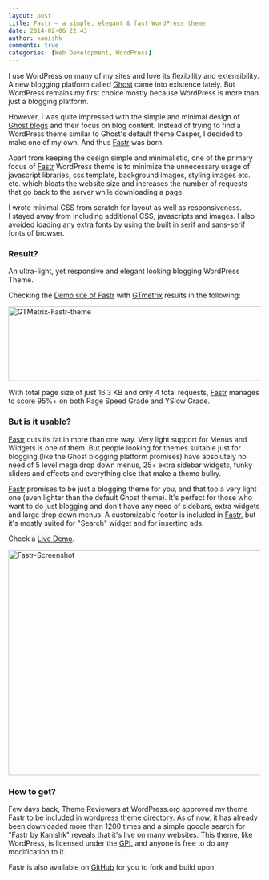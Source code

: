 ```yaml
---
layout: post
title: Fastr – a simple, elegant & fast WordPress theme
date: 2014-02-06 22:43
author: kanishk
comments: true
categories: [Web Development, WordPress]
---
```

I use WordPress on many of my sites and love its flexibility and extensibility. A new blogging platform called <a href="https://ghost.org/" target="_blank">Ghost</a> came into existence lately. But WordPress remains my first choice mostly because WordPress is more than just a blogging platform.

However, I was quite impressed with the simple and minimal design of <a href="http://blog.ghost.org/" target="_blank">Ghost blogs</a> and their focus on blog content. Instead of trying to find a WordPress theme similar to Ghost's default theme Casper, I decided to make one of my own. And thus <a href="http://themes.kanishkkunal.in/fastr/" target="_blank">Fastr</a> was born.

Apart from keeping the design simple and minimalistic, one of the primary focus of <a href="http://themes.kanishkkunal.in/fastr/" target="_blank">Fastr</a> WordPress theme is to minimize the unnecessary usage of javascript libraries, css template, background images, styling images etc. etc. which bloats the website size and increases the number of requests that go back to the server while downloading a page.

I wrote minimal CSS from scratch for layout as well as responsiveness. I stayed away from including additional CSS, javascripts and images. I also avoided loading any extra fonts by using the built in serif and sans-serif fonts of browser.
<h3><strong>Result?</strong></h3>
An ultra-light, yet responsive and elegant looking blogging WordPress Theme.

Checking the <a href="http://fastr-demo.themes.kanishkkunal.in" target="_blank">Demo site of Fastr</a> with <a href="http://gtmetrix.com" target="_blank">GTmetrix</a> results in the following:

<a href="http://kanishkkunal.kunruchcreations.com/wp-content/uploads/sites/2/2014/02/GTMetrix-Fastr-theme.png"><img class="aligncenter size-full wp-image-391" alt="GTMetrix-Fastr-theme" src="http://kanishkkunal.kunruchcreations.com/wp-content/uploads/sites/2/2014/02/GTMetrix-Fastr-theme.png" width="716" height="149" /></a>

With total page size of just 16.3 KB and only 4 total requests, <a href="http://themes.kanishkkunal.in/fastr/" target="_blank">Fastr</a> manages to score 95%+ on both Page Speed Grade and YSlow Grade.
<h3><strong>But is it usable?</strong></h3>
<a href="http://themes.kanishkkunal.in/fastr/" target="_blank">Fastr</a> cuts its fat in more than one way. Very light support for Menus and Widgets is one of them. But people looking for themes suitable just for blogging (like the Ghost blogging platform promises) have absolutely no need of 5 level mega drop down menus, 25+ extra sidebar widgets, funky sliders and effects and everything else that make a theme bulky.

<a href="http://themes.kanishkkunal.in/fastr/" target="_blank">Fastr</a> promises to be just a blogging theme for you, and that too a very light one (even lighter than the default Ghost theme). It's perfect for those who want to do just blogging and don't have any need of sidebars, extra widgets and large drop down menus. A customizable footer is included in <a href="http://themes.kanishkkunal.in/fastr/" target="_blank">Fastr</a>, but it's mostly suited for "Search" widget and for inserting ads.

Check a <a href="http://fastr-demo.themes.kanishkkunal.in/" target="_blank">Live Demo</a>.

<a href="http://themes.kanishkkunal.in/fastr/" target="_blank"><img class="aligncenter size-full wp-image-394" alt="Fastr-Screenshot" src="http://kanishkkunal.kunruchcreations.com/wp-content/uploads/sites/2/2014/02/Fastr-Screenshot.png" width="700" height="450" /></a>
<h3><strong></strong><strong>How to get?</strong></h3>
Few days back, Theme Reviewers at WordPress.org approved my theme Fastr to be included in <a href="http://wordpress.org/themes/fastr" target="_blank">wordpress theme directory</a>. As of now, it has already been downloaded more than 1200 times and a simple google search for "Fastr by Kanishk" reveals that it's live on many websites. This theme, like WordPress, is licensed under the <a href="http://www.gnu.org/licenses/gpl-2.0.html" target="_blank">GPL</a> and anyone is free to do any modification to it.

Fastr is also available on <a href="https://github.com/kanishkkunal/fastr-wordpress-theme" target="_blank">GitHub</a> for you to fork and build upon.

